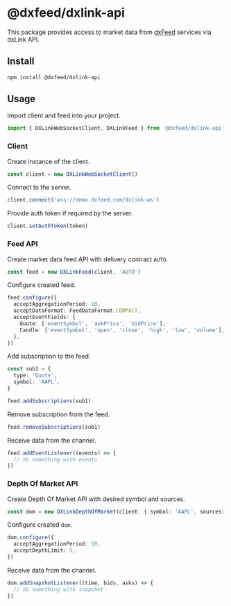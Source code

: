 # @dxfeed/dxlink-api

This package provides access to market data from [dxFeed](https://www.dxfeed.com/) services via dxLink API.

## Install

```bash
npm install @dxfeed/dxlink-api
```

## Usage

Import client and feed into your project.

```typescript
import { DXLinkWebSocketClient, DXLinkFeed } from '@dxfeed/dxlink-api'
```

### Client

Create instance of the client.

```typescript
const client = new DXLinkWebSocketClient()
```

Connect to the server.

```typescript
client.connect('wss://demo.dxfeed.com/dxlink-ws')
```

Provide auth token if required by the server.

```typescript
client.setAuthToken(token)
```

### Feed API

Create market data feed API with delivery contract `AUTO`.

```typescript
const feed = new DXLinkFeed(client, 'AUTO')
```

Configure created feed.

```typescript
feed.configure({
  acceptAggregationPeriod: 10,
  acceptDataFormat: FeedDataFormat.COMPACT,
  acceptEventFields: {
    Quote: ['eventSymbol', 'askPrice', 'bidPrice'],
    Candle: ['eventSymbol', 'open', 'close', 'high', 'low', 'volume'],
  },
})
```

Add subscription to the feed.

```typescript
const sub1 = {
  type: 'Quote',
  symbol: 'AAPL',
}

feed.addSubscriptions(sub1)
```

Remove subscription from the feed.

```typescript
feed.removeSubscriptions(sub1)
```

Receive data from the channel.

```typescript
feed.addEventListener((events) => {
  // do something with events
})
```

### Depth Of Market API

Create Depth Of Market API with desired symbol and sources.

```typescript
const dom = new DXLinkDepthOfMarket(client, { symbol: 'AAPL', sources: ['ntv'] })
```

Configure created `dom`.

```typescript
dom.configure({
  acceptAggregationPeriod: 10,
  acceptDepthLimit: 5,
})
```

Receive data from the channel.

```typescript
dom.addSnapshotListener((time, bids, asks) => {
  // do something with snapshot
})
```

